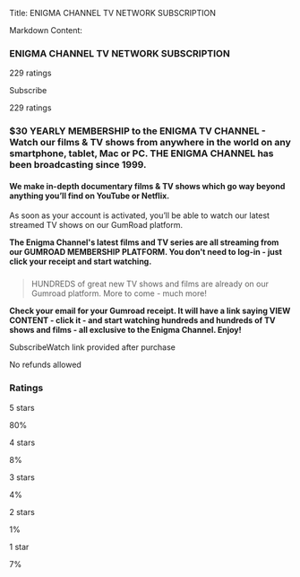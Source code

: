 Title: ENIGMA CHANNEL TV NETWORK SUBSCRIPTION

Markdown Content:
### ENIGMA CHANNEL TV NETWORK SUBSCRIPTION

229 ratings

Subscribe

229 ratings

### $30 YEARLY MEMBERSHIP to the ENIGMA TV CHANNEL - Watch our films & TV shows from anywhere in the world on any smartphone, tablet, Mac or PC. THE ENIGMA CHANNEL has been broadcasting since 1999. 

#### We make in-depth documentary films & TV shows which go way beyond anything you’ll find on YouTube or Netflix. 

As soon as your account is activated, you’ll be able to watch our latest streamed TV shows on our GumRoad platform.

**The Enigma Channel's latest films and TV series are all streaming from our GUMROAD MEMBERSHIP PLATFORM. You don't need to log-in - just click your receipt and start watching.**

### 

> HUNDREDS of great new TV shows and films are already on our Gumroad platform. More to come - much more!

**Check your email for your Gumroad receipt. It will have a link saying VIEW CONTENT - click it - and start watching hundreds and hundreds of TV shows and films - all exclusive to the Enigma Channel. Enjoy!**

SubscribeWatch link provided after purchase

No refunds allowed

### Ratings

5 stars

80%

4 stars

8%

3 stars

4%

2 stars

1%

1 star

7%
